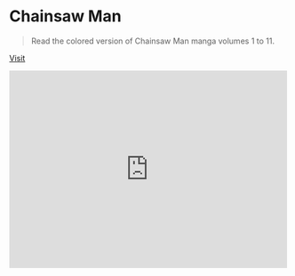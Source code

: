 # Chainsaw Man

> Read the colored version of Chainsaw Man manga volumes 1 to 11.

[Visit](https://wayexit995.github.io/CSM/Manga/Index.html)


<iframe src="https://www.facebook.com/plugins/post.php?href=https%3A%2F%2Fwww.facebook.com%2Fpermalink.php%3Fstory_fbid%3Dpfbid0QraKcQpEw35foHNegcSiShDiTJgWLacKy5HsksHCC6S5xiVWv1nBS3sQWKZmZbwtl%26id%3D61550792999067&show_text=false&width=500" width="500" height="356" style="border:none;overflow:hidden" scrolling="no" frameborder="0" allowfullscreen="true" allow="autoplay; clipboard-write; encrypted-media; picture-in-picture; web-share"></iframe>
